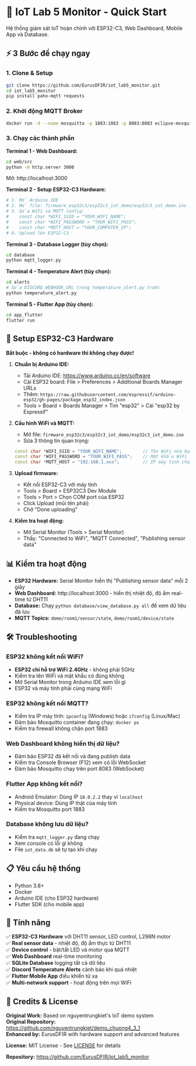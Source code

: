 # 🚀 IoT Lab 5 Monitor - Quick Start

Hệ thống giám sát IoT hoàn chỉnh với ESP32-C3, Web Dashboard, Mobile App và Database.

## ⚡ 3 Bước để chạy ngay

### 1. Clone & Setup

```bash
git clone https://github.com/EurusDFIR/iot_lab5_monitor.git
cd iot_lab5_monitor
pip install paho-mqtt requests
```

### 2. Khởi động MQTT Broker

```bash
docker run -d --name mosquitto -p 1883:1883 -p 8083:8083 eclipse-mosquitto
```

### 3. Chạy các thành phần

**Terminal 1 - Web Dashboard:**

```bash
cd web/src
python -m http.server 3000
```

Mở: http://localhost:3000

**Terminal 2 - Setup ESP32-C3 Hardware:**

```bash
# 1. Mở Arduino IDE
# 2. Mở file: firmware_esp32c3/esp32c3_iot_demo/esp32c3_iot_demo.ino
# 3. Sửa WiFi và MQTT config:
#    const char *WIFI_SSID = "YOUR_WIFI_NAME";
#    const char *WIFI_PASSWORD = "YOUR_WIFI_PASS";
#    const char *MQTT_HOST = "YOUR_COMPUTER_IP";
# 4. Upload lên ESP32-C3
```

**Terminal 3 - Database Logger (tùy chọn):**

```bash
cd database
python mqtt_logger.py
```

**Terminal 4 - Temperature Alert (tùy chọn):**

```bash
cd alerts
# Sửa DISCORD_WEBHOOK_URL trong temperature_alert.py trước
python temperature_alert.py
```

**Terminal 5 - Flutter App (tùy chọn):**

```bash
cd app_flutter
flutter run
```

## 🔧 Setup ESP32-C3 Hardware

**Bắt buộc - không có hardware thì không chạy được!**

1. **Chuẩn bị Arduino IDE:**

   - Tải Arduino IDE: https://www.arduino.cc/en/software
   - Cài ESP32 board: File > Preferences > Additional Boards Manager URLs
   - Thêm: `https://raw.githubusercontent.com/espressif/arduino-esp32/gh-pages/package_esp32_index.json`
   - Tools > Board > Boards Manager > Tìm "esp32" > Cài "esp32 by Espressif"

2. **Cấu hình WiFi và MQTT:**

   - Mở file: `firmware_esp32c3/esp32c3_iot_demo/esp32c3_iot_demo.ino`
   - Sửa 3 thông tin quan trọng:

   ```cpp
   const char *WIFI_SSID = "YOUR_WIFI_NAME";        // Tên WiFi nhà bạn
   const char *WIFI_PASSWORD = "YOUR_WIFI_PASS";    // Mật khẩu WiFi
   const char *MQTT_HOST = "192.168.1.xxx";         // IP máy tính chạy Mosquitto
   ```

3. **Upload firmware:**

   - Kết nối ESP32-C3 với máy tính
   - Tools > Board > ESP32C3 Dev Module
   - Tools > Port > Chọn COM port của ESP32
   - Click Upload (mũi tên phải)
   - Chờ "Done uploading"

4. **Kiểm tra hoạt động:**
   - Mở Serial Monitor (Tools > Serial Monitor)
   - Thấy: "Connected to WiFi", "MQTT Connected", "Publishing sensor data"

## 📊 Kiểm tra hoạt động

- **ESP32 Hardware:** Serial Monitor hiển thị "Publishing sensor data" mỗi 2 giây
- **Web Dashboard:** http://localhost:3000 - hiển thị nhiệt độ, độ ẩm real-time từ DHT11
- **Database:** Chạy `python database/view_database.py all` để xem dữ liệu đã lưu
- **MQTT Topics:** `demo/room1/sensor/state`, `demo/room1/device/state`

## 🛠️ Troubleshooting

### ESP32 không kết nối WiFi?

- **ESP32 chỉ hỗ trợ WiFi 2.4GHz** - không phải 5GHz
- Kiểm tra tên WiFi và mật khẩu có đúng không
- Mở Serial Monitor trong Arduino IDE xem lỗi gì
- ESP32 và máy tính phải cùng mạng WiFi

### ESP32 không kết nối MQTT?

- Kiểm tra IP máy tính: `ipconfig` (Windows) hoặc `ifconfig` (Linux/Mac)
- Đảm bảo Mosquitto container đang chạy: `docker ps`
- Kiểm tra firewall không chặn port 1883

### Web Dashboard không hiển thị dữ liệu?

- Đảm bảo ESP32 đã kết nối và đang publish data
- Kiểm tra Console Browser (F12) xem có lỗi WebSocket
- Đảm bảo Mosquitto chạy trên port 8083 (WebSocket)

### Flutter App không kết nối?

- Android Emulator: Dùng IP `10.0.2.2` thay vì `localhost`
- Physical device: Dùng IP thật của máy tính
- Kiểm tra Mosquitto port 1883

### Database không lưu dữ liệu?

- Kiểm tra `mqtt_logger.py` đang chạy
- Xem console có lỗi gì không
- File `iot_data.db` sẽ tự tạo khi chạy

## 📋 Yêu cầu hệ thống

- Python 3.8+
- Docker
- Arduino IDE (cho ESP32 hardware)
- Flutter SDK (cho mobile app)

## 🎯 Tính năng

✅ **ESP32-C3 Hardware** với DHT11 sensor, LED control, L298N motor  
✅ **Real sensor data** - nhiệt độ, độ ẩm thực từ DHT11  
✅ **Device control** - bật/tắt LED và motor qua MQTT  
✅ **Web Dashboard** real-time monitoring  
✅ **SQLite Database** logging tất cả dữ liệu  
✅ **Discord Temperature Alerts** cảnh báo khi quá nhiệt  
✅ **Flutter Mobile App** điều khiển từ xa  
✅ **Multi-network support** - hoạt động trên mọi WiFi

## 📄 Credits & License

**Original Work:** Based on nguyentrungkiet's IoT demo system  
**Original Repository:** https://github.com/nguyentrungkiet/demo_chuong4_3_1  
**Enhanced by:** EurusDFIR with hardware support and advanced features

**License:** MIT License - See [LICENSE](LICENSE) for details

**Repository:** https://github.com/EurusDFIR/iot_lab5_monitor
